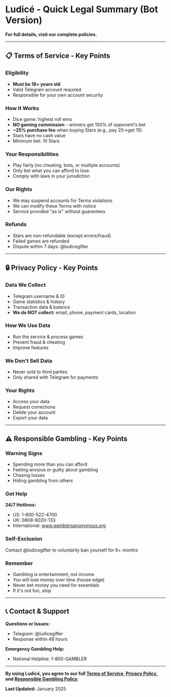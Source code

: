 # Ludicé - Quick Legal Summary (Bot Version)

**For full details, visit our complete policies.**

---

## 📋 Terms of Service - Key Points

### Eligibility
- **Must be 18+ years old**
- Valid Telegram account required
- Responsible for your own account security

### How It Works
- Dice game: highest roll wins
- **NO gaming commission** - winners get 100% of opponent's bet
- **~25% purchase fee** when buying Stars (e.g., pay 20→get 15)
- Stars have no cash value
- Minimum bet: 10 Stars

### Your Responsibilities
- Play fairly (no cheating, bots, or multiple accounts)
- Only bet what you can afford to lose
- Comply with laws in your jurisdiction

### Our Rights
- We may suspend accounts for Terms violations
- We can modify these Terms with notice
- Service provided "as is" without guarantees

### Refunds
- Stars are non-refundable (except errors/fraud)
- Failed games are refunded
- Dispute within 7 days: @ludicegifter

---

## 🔒 Privacy Policy - Key Points

### Data We Collect
- Telegram username & ID
- Game statistics & history
- Transaction data & balance
- **We do NOT collect:** email, phone, payment cards, location

### How We Use Data
- Run the service & process games
- Prevent fraud & cheating
- Improve features

### We Don't Sell Data
- Never sold to third parties
- Only shared with Telegram for payments

### Your Rights
- Access your data
- Request corrections
- Delete your account
- Export your data

---

## ⚠️ Responsible Gambling - Key Points

### Warning Signs
- Spending more than you can afford
- Feeling anxious or guilty about gambling
- Chasing losses
- Hiding gambling from others

### Get Help
**24/7 Hotlines:**
- US: 1-800-522-4700
- UK: 0808-8020-133
- International: www.gamblersanonymous.org

### Self-Exclusion
Contact @ludicegifter to voluntarily ban yourself for 6+ months

### Remember
- Gambling is entertainment, not income
- You will lose money over time (house edge)
- Never bet money you need for essentials
- If it's not fun, stop

---

## 📞 Contact & Support

**Questions or Issues:**
- Telegram: @ludicegifter
- Response within 48 hours

**Emergency Gambling Help:**
- National Helpline: 1-800-GAMBLER

---

**By using Ludicé, you agree to our full [Terms of Service](TERMS_OF_SERVICE.md), [Privacy Policy](PRIVACY_POLICY.md), and [Responsible Gambling Policy](RESPONSIBLE_GAMBLING.md).**

**Last Updated:** January 2025
